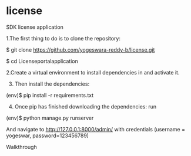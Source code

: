 # license
SDK license application

1.The first thing to do is to clone the repository:

$ git clone https://github.com/yogeswara-reddy-b/license.git

$ cd Licenseportalapplication

2.Create a virtual environment to install dependencies in and activate it.

3. Then install the dependencies:

(env)$ pip install -r requirements.txt


4. Once pip has finished downloading the dependencies:
run 

(env)$ python manage.py runserver

And navigate to http://127.0.0.1:8000/admin/ with credentials (username = yogeswar, password=123456789)

Walkthrough
